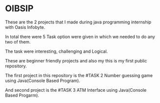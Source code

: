 # OIBSIP
These are the 2 projects that I made during java programming internship with Oasis Infobyte.

In total there were 5 Task option were given in which we needed to do any two of them.

The task were interesting, challenging and Logical.

These are beginner friendly projects and also my this is my first public repository.

The first project in this repository is the #TASK 2 Number guessing game using Java(Console Based Program).

And second project is the #TASK 3 ATM Interface using Java(Console Based Progarm).
